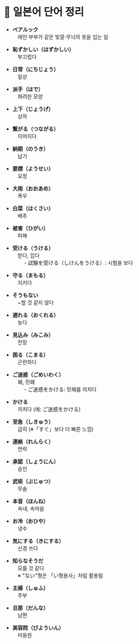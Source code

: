 # 📘 일본어 단어 정리

- **ペアルック**  
　애인·부부가 같은 빛깔·무늬의 옷을 입는 일

- **恥ずかしい（はずかしい）**  
　부끄럽다

- **日常（にちじょう）**  
　일상

- **派手（はで）**  
　화려한 모양

- **上下（じょうげ）**  
　상하

- **繋がる（つながる）**  
　이어지다

- **納期（のうき）**  
　납기

- **要請（ようせい）**  
　요청

- **大雨（おおあめ）**  
　폭우

- **白菜（はくさい）**  
　배추

- **被害（ひがい）**  
　피해

- **受ける（うける）**  
　받다, 입다  
　　・試験を受ける（しけんをうける）: 시험을 보다

- **守る（まもる）**  
　지키다

- **そうもない**  
　~할 것 같지 않다

- **遅れる（おくれる）**  
　늦다

- **見込み（みこみ）**  
　전망

- **困る（こまる）**  
　곤란하다

- **ご迷惑（ごめいわく）**  
　폐, 민폐  
　　・ご迷惑をかける: 민폐를 끼치다

- **かける**  
　끼치다 (예: ご迷惑をかける)

- **至急（しきゅう）**  
　급히 (※「すぐ」보다 더 빠른 느낌)

- **連絡（れんらく）**  
　연락

- **承認（しょうにん）**  
　승인

- **武術（ぶじゅつ）**  
　무술

- **本音（ほんね）**  
　속내, 속마음

- **お冷（おひや）**  
　냉수

- **気にする（きにする）**  
　신경 쓰다

- **知らなそうだ**  
　모를 것 같다  
　※ "ない"형은 「い형용사」처럼 활용됨

- **主婦（しゅふ）**  
　주부

- **旦那（だんな）**  
　남편

- **美容院（びよういん）**  
　미용원
